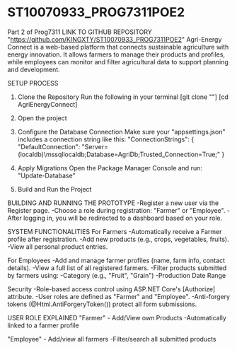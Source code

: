 # ST10070933_PROG7311POE2
Part 2 of Prog7311
LINK TO GITHUB REPOSITORY  "https://github.com/KINGXTY/ST10070933_PROG7311POE2"
Agri-Energy Connect is a web-based platform that connects sustainable agriculture with 
energy innovation. It allows farmers to manage their products and profiles, while employees 
can monitor and filter agricultural data to support planning and development.

SETUP PROCESS

1) Clone the Repository
   Run the following in your terminal
   [git clone "<repo-url>"]
   [cd AgriEnergyConnect]
   
2) Open the project
   
3) Configure the Database Connection
   Make sure your "appsettings.json" includes a connection string like this:
   "ConnectionStrings": {
  "DefaultConnection": "Server=(localdb)\\mssqllocaldb;Database=AgriDb;Trusted_Connection=True;" }

4) Apply Migrations 
   Open the Package Manager Console and run:
   "Update-Database"
   
5) Build and Run the Project


BUILDING AND RUNNING THE PROTOTYPE
-Register a new user via the Register page.
-Choose a role during registration: "Farmer" or "Employee".
-After logging in, you will be redirected to a dashboard based on your role.

SYSTEM FUNCTIONALITIES
For Farmers
-Automatically receive a Farmer profile after registration.
-Add new products (e.g., crops, vegetables, fruits).
-View all personal product entries.

For Employees
-Add and manage farmer profiles (name, farm info, contact details).
-View a full list of all registered farmers.
-Filter products submitted by farmers using:
   -Category (e.g., "Fruit", "Grain")
   -Production Date Range
   
Security 
-Role-based access control using ASP.NET Core's [Authorize] attribute.
-User roles are defined as "Farmer" and "Employee".
-Anti-forgery tokens (@Html.AntiForgeryToken()) protect all form submissions.

USER ROLE EXPLAINED 
"Farmer" - Add/View own Products
         -Automatically linked to a farmer profile

"Employee" - Add/view all farmers
           -Filter/search all submitted products



